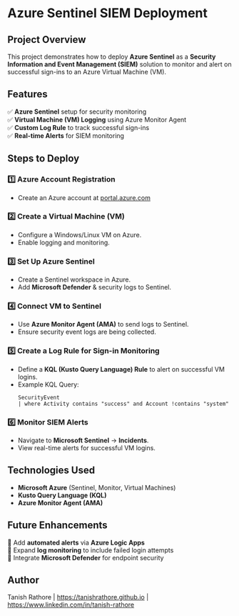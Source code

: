 # Azure Sentinel SIEM Deployment

## Project Overview
This project demonstrates how to deploy **Azure Sentinel** as a **Security Information and Event Management (SIEM)** solution to monitor and alert on successful sign-ins to an Azure Virtual Machine (VM). 

## Features
✅ **Azure Sentinel** setup for security monitoring  
✅ **Virtual Machine (VM) Logging** using Azure Monitor Agent  
✅ **Custom Log Rule** to track successful sign-ins  
✅ **Real-time Alerts** for SIEM monitoring  

## Steps to Deploy
### 1️⃣ **Azure Account Registration**
- Create an Azure account at [portal.azure.com](https://portal.azure.com)

### 2️⃣ **Create a Virtual Machine (VM)**
- Configure a Windows/Linux VM on Azure.
- Enable logging and monitoring.

### 3️⃣ **Set Up Azure Sentinel**
- Create a Sentinel workspace in Azure.
- Add **Microsoft Defender** & security logs to Sentinel.

### 4️⃣ **Connect VM to Sentinel**
- Use **Azure Monitor Agent (AMA)** to send logs to Sentinel.
- Ensure security event logs are being collected.

### 5️⃣ **Create a Log Rule for Sign-in Monitoring**
- Define a **KQL (Kusto Query Language) Rule** to alert on successful VM logins.
- Example KQL Query:
  ```kql
  SecurityEvent
  | where Activity contains "success" and Account !contains "system"
  ```

### 6️⃣ **Monitor SIEM Alerts**
- Navigate to **Microsoft Sentinel** → **Incidents**.
- View real-time alerts for successful VM logins.


## Technologies Used
- **Microsoft Azure** (Sentinel, Monitor, Virtual Machines)
- **Kusto Query Language (KQL)**
- **Azure Monitor Agent (AMA)**


## Future Enhancements
🔹 Add **automated alerts** via **Azure Logic Apps**  
🔹 Expand **log monitoring** to include failed login attempts  
🔹 Integrate **Microsoft Defender** for endpoint security  

## Author
Tanish Rathore | 
https://tanishrathore.github.io | 
https://www.linkedin.com/in/tanish-rathore
